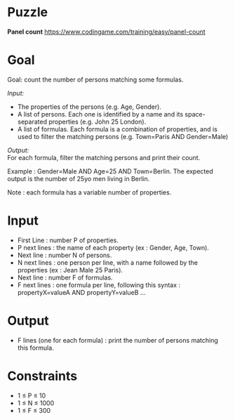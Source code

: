 # Puzzle
**Panel count** https://www.codingame.com/training/easy/panel-count

# Goal
Goal: count the number of persons matching some formulas.

*Input:*
- The properties of the persons (e.g. Age, Gender).
- A list of persons. Each one is identified by a name and its space-separated properties (e.g. John 25 London).
- A list of formulas. Each formula is a combination of properties, and is used to filter the matching persons (e.g. Town=Paris AND Gender=Male)

*Output:*  
For each formula, filter the matching persons and print their count.

Example : Gender=Male AND Age=25 AND Town=Berlin. The expected output is the number of 25yo men living in Berlin.

Note : each formula has a variable number of properties.

# Input
* First Line : number P of properties.
* P next lines : the name of each property (ex : Gender, Age, Town).
* Next line : number N of persons.
* N next lines : one person per line, with a name followed by the properties (ex : Jean Male 25 Paris).
* Next line : number F of formulas.
* F next lines : one formula per line, following this syntax : propertyX=valueA AND propertyY=valueB ...

# Output
* F lines (one for each formula) : print the number of persons matching this formula.

# Constraints
* 1 ≤ P ≤ 10
* 1 ≤ N ≤ 1000
* 1 ≤ F ≤ 300
